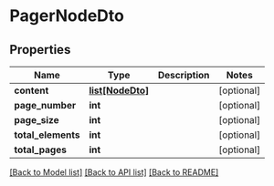 # PagerNodeDto

## Properties
Name | Type | Description | Notes
------------ | ------------- | ------------- | -------------
**content** | [**list[NodeDto]**](NodeDto.md) |  | [optional] 
**page_number** | **int** |  | [optional] 
**page_size** | **int** |  | [optional] 
**total_elements** | **int** |  | [optional] 
**total_pages** | **int** |  | [optional] 

[[Back to Model list]](../README.md#documentation-for-models) [[Back to API list]](../README.md#documentation-for-api-endpoints) [[Back to README]](../README.md)


